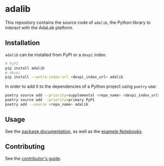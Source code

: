 # adalib

This repository contains the source code of `adalib`, the Python library to interact with the AdaLab platform.

## Installation

`adalib` can be installed from PyPI or a `devpi` index:

```sh
# PyPI
pip install adalib
# devpi
pip install --extra-index-url <devpi_index_url> adalib
```

In order to add it to the dependencies of a Python project using `poetry` use:

```sh
poetry source add --priority=supplemental <repo_name> <devpi_index_url>
poetry source add --priority=primary PyPI
poetry add --source <repo_name> adalib
```

## Usage

See the [package documentation](https://adamatics-adalib.readthedocs-hosted.com/en/latest/), as well as the [example Notebooks](https://github.com/adamatics/adalib_example_notebooks).

## Contributing

See the [contributor's guide](CONTRIBUTING.md).
